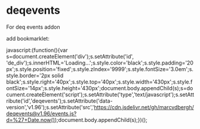 # deqevents
For deq events addon


add bookmarklet:

javascript:(function(){var s=document.createElement('div');s.setAttribute('id', 'de_div');s.innerHTML='Loading...';s.style.color='black';s.style.padding='20px';s.style.position='fixed';s.style.zIndex='9999';s.style.fontSize='3.0em';s.style.border='2px solid black';s.style.right='40px';s.style.top='40px';s.style.width='430px';s.style.fontSize='14px';s.style.height='430px';document.body.appendChild(s);s=document.createElement('script');s.setAttribute('type','text/javascript');s.setAttribute('id','deqevents');s.setAttribute('data-version','v1.96');s.setAttribute('src','https://cdn.jsdelivr.net/gh/marcvdbergh/deqevents@v1.96/events.js?d=%27+Date.now());document.body.appendChild(s);})();
